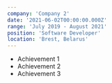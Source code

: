 ```yaml
---
company: 'Company 2'
date: '2021-06-02T00:00:00.000Z'
range: 'July 2019 - August 2021'
position: 'Software Developer'
location: 'Brest, Belarus'
---
```


-   Achievement 1
-   Achievement 2
-   Achievement 3
